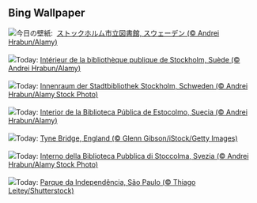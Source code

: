 ## Bing Wallpaper
![](https://www.bing.com/th?id=OHR.StockholmLibrary_JA-JP1538658617_UHD.jpg&w=1000)今日の壁紙: &nbsp;[ストックホルム市立図書館, スウェーデン (© Andrei Hrabun/Alamy)](https://www.bing.com/th?id=OHR.StockholmLibrary_JA-JP1538658617_UHD.jpg)
<br><br/>
![](https://www.bing.com/th?id=OHR.StockholmLibrary_FR-FR9141421030_UHD.jpg&w=1000)Today: [Intérieur de la bibliothèque publique de Stockholm, Suède (© Andrei Hrabun/Alamy)](https://www.bing.com/th?id=OHR.StockholmLibrary_FR-FR9141421030_UHD.jpg)
<br><br/>
![](https://www.bing.com/th?id=OHR.StockholmLibrary_DE-DE3864288273_UHD.jpg&w=1000)Today: [Innenraum der Stadtbibliothek Stockholm, Schweden (© Andrei Hrabun/Alamy Stock Photo)](https://www.bing.com/th?id=OHR.StockholmLibrary_DE-DE3864288273_UHD.jpg)
<br><br/>
![](https://www.bing.com/th?id=OHR.StockholmLibrary_ES-ES6220707521_UHD.jpg&w=1000)Today: [Interior de la Biblioteca Pública de Estocolmo, Suecia (© Andrei Hrabun/Alamy)](https://www.bing.com/th?id=OHR.StockholmLibrary_ES-ES6220707521_UHD.jpg)
<br><br/>
![](https://www.bing.com/th?id=OHR.GreatNorthRun2024_EN-GB4101357995_UHD.jpg&w=1000)Today: [Tyne Bridge, England (© Glenn Gibson/iStock/Getty Images)](https://www.bing.com/th?id=OHR.GreatNorthRun2024_EN-GB4101357995_UHD.jpg)
<br><br/>
![](https://www.bing.com/th?id=OHR.StockholmLibrary_IT-IT4633404015_UHD.jpg&w=1000)Today: [Interno della Biblioteca Pubblica di Stoccolma, Svezia (© Andrei Hrabun/Alamy Stock Photo)](https://www.bing.com/th?id=OHR.StockholmLibrary_IT-IT4633404015_UHD.jpg)
<br><br/>
![](https://www.bing.com/th?id=OHR.IndependenciaBrasil_PT-BR0488632296_UHD.jpg&w=1000)Today: [Parque da Independência, São Paulo (© Thiago Leitey/Shutterstock)](https://www.bing.com/th?id=OHR.IndependenciaBrasil_PT-BR0488632296_UHD.jpg)
<br><br/>
